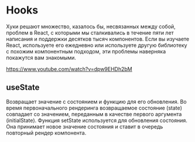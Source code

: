 # Hooks

Хуки решают множество, казалось бы, несвязанных между собой, проблем в React, с которыми мы сталкивались в течение пяти лет написания и поддержки десятков тысяч компонентов. Если вы изучаете React, используете его ежедневно или используете другую библиотеку с похожим компонентным подходом, эти проблемы наверняка покажутся вам знакомыми.

https://www.youtube.com/watch?v=dpw9EHDh2bM

## useState
Возвращает значение с состоянием и функцию для его обновления.
Во время первоначального рендеринга возвращаемое состояние (state) совпадает со значением, переданным в качестве первого аргумента (initialState).
Функция setState используется для обновления состояния. Она принимает новое значение состояния и ставит в очередь повторный рендер компонента.
